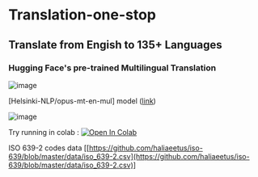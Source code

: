 # Translation-one-stop

## Translate from Engish to 135+ Languages

### Hugging Face's pre-trained Multilingual Translation 
![image](https://huggingface.co/favicon.ico)



[Helsinki-NLP/opus-mt-en-mul] model ([link](https://huggingface.co/Helsinki-NLP/opus-mt-en-mul))

![image](https://user-images.githubusercontent.com/41701392/116452509-6d1d1b80-a87b-11eb-94ca-3ae30a0f1032.png)

Try running in colab : 
[![Open In Colab](https://colab.research.google.com/assets/colab-badge.svg)](https://colab.research.google.com/github/Abishek-V/Multilingual-translation-using-HuggingFace/blob/main/English_to_other_Languagues.ipynb)

ISO 639-2 codes data [[https://github.com/haliaeetus/iso-639/blob/master/data/iso_639-2.csv](https://github.com/haliaeetus/iso-639/blob/master/data/iso_639-2.csv)]
